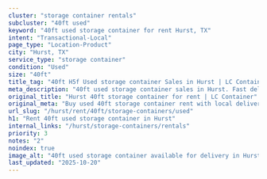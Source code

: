 ```yaml
---
cluster: "storage container rentals"
subcluster: "40ft used"
keyword: "40ft used storage container for rent Hurst, TX"
intent: "Transactional-Local"
page_type: "Location-Product"
city: "Hurst, TX"
service_type: "storage container"
condition: "Used"
size: "40ft"
title_tag: "40ft H5f Used storage container Sales in Hurst | LC Container"
meta_description: "40ft used storage container sales in Hurst. Fast delivery, competitive pricing. Serving storage containers area. Quote ID: 4TV. Call (214) 524-4168 for your free quote today."
original_title: "Hurst 40ft storage container for rent | LC Container"
original_meta: "Buy used 40ft storage container rent with local delivery in Hurst, TX. LC Container — local Since 2003. Request a fast quote today."
url_slug: "/hurst/rent/40ft/storage-containers/used"
h1: "Rent 40ft used storage container in Hurst"
internal_links: "/hurst/storage-containers/rentals"
priority: 3
notes: "2"
noindex: true
image_alt: "40ft used storage container available for delivery in Hurst"
last_updated: "2025-10-20"
---
```


<!-- TODO: Add unique city/inventory copy, images, and internal links here. -->
